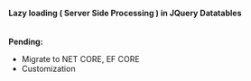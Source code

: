 <b>Lazy loading ( Server Side Processing ) in JQuery Datatables </b>
</br></br></br>
<b>Pending:</b>
<ul>
<li>Migrate to NET CORE, EF CORE</li>
<li>Customization</li>
</ul>
